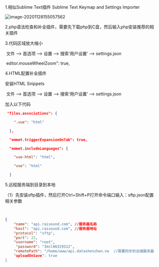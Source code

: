 1.相似Sublime Text插件 Sublime Text Keymap and Settings Importer

![image-20201128155057562](C:\Users\raisound\AppData\Roaming\Typora\typora-user-images\image-20201128155057562.png)

2.php语法检查和补全插件，需要先下载php到C盘，然后输入php安装推荐的相关插件



3.代码区域放大缩小

​	文件 --> 首选项 --> 设置 --> 搜索‘用户设置’ --> settings.json

​	editor.mouseWheelZoom": true,



4.HTML配置补全插件

安装HTML Snippets

​	文件 --> 首选项 --> 设置 --> 搜索‘用户设置’ --> settings.json

加入以下代码

```json
 "files.associations": {

​    ".vue": "html"

  },

  "emmet.triggerExpansionOnTab": true,

  "emmet.includeLanguages": {

​    "vue-html": "html",

​    "vue": "html"

  }
```

5.远程服务端到目录到本地

​	（1）先安装sftp插件，然后打开Ctrl+Shift+P打开命令端口输入：sftp.json配置相关参数

​				

```json
{
    "name": "api.raisound.com", //服务器名称
    "host": "api.raisound.com", //服务器地址
    "protocol": "sftp",
    "port": 22,
    "username": "root",
     "password": "Imsl86329312",
    "remotePath": "/home/www/api.datashenzhen.ne  //需要同步的远端服务器
    "uploadOnSave": true
}
```

